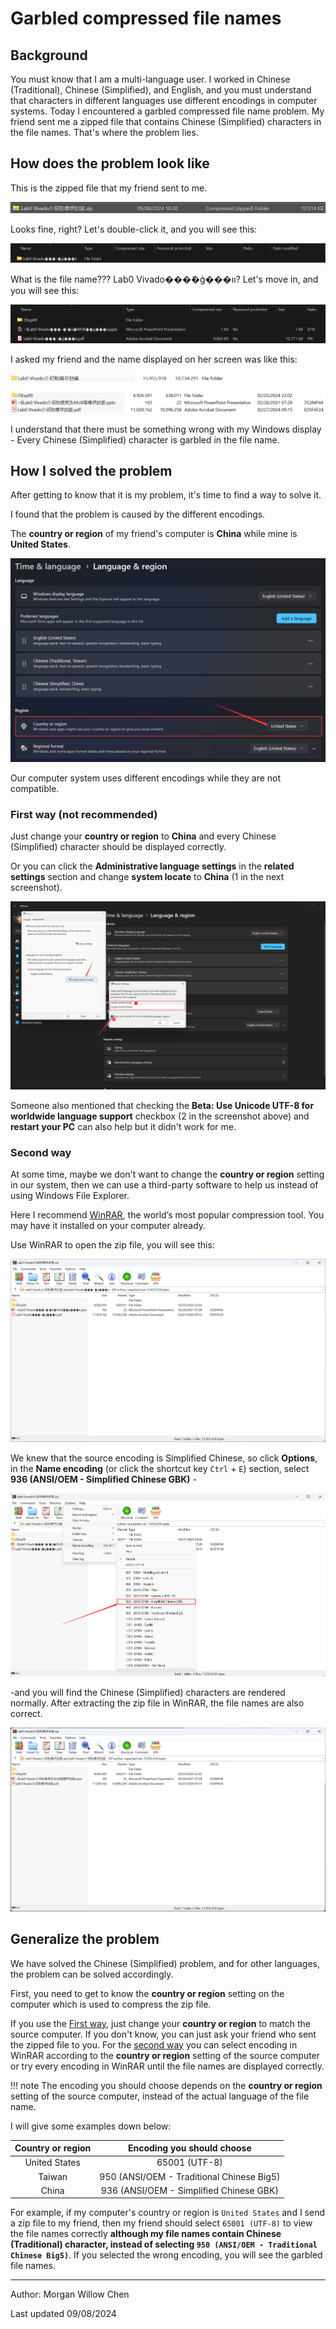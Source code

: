 # Garbled compressed file names

## Background

You must know that I am a multi-language user. I worked in Chinese (Traditional), Chinese (Simplified), and English, and you must understand that characters in different languages use different encodings in computer systems. Today I encountered a garbled compressed file name problem. My friend sent me a zipped file that contains Chinese (Simplified) characters in the file names. That's where the problem lies.

## How does the problem look like

This is the zipped file that my friend sent to me.

![img](../img/9.png)

Looks fine, right? Let's double-click it, and you will see this:

![img](../img/10.png)

What is the file name??? Lab0 Vivado���ܺ�ģ���װ? Let's move in, and you will see this:

![img](../img/11.png)

I asked my friend and the name displayed on her screen was like this:

![img](../img/12.png)

![img](../img/13.png)

I understand that there must be something wrong with my Windows display - Every Chinese (Simplified) character is garbled in the file name.

## How I solved the problem

After getting to know that it is my problem, it's time to find a way to solve it.

I found that the problem is caused by the different encodings.

The **country or region** of my friend's computer is **China** while mine is **United States**.

![img](../img/14.png)

Our computer system uses different encodings while they are not compatible.

### First way (not recommended)

Just change your **country or region** to **China** and every Chinese (Simplified) character should be displayed correctly.

Or you can click the **Administrative language settings** in the **related settings** section and change **system locate** to **China** (1 in the next screenshot). 

![img](../img/15.png)

Someone also mentioned that checking the **Beta: Use Unicode UTF-8 for worldwide language support** checkbox (2 in the screenshot above) and **restart your PC** can also help but it didn't work for me.

### Second way

At some time, maybe we don't want to change the **country or region** setting in our system, then we can use a third-party software to help us instead of using Windows File Explorer.

Here I recommend [WinRAR](https://www.win-rar.com/start.html?&L=0), the world’s most popular compression tool. You may have it installed on your computer already.

Use WinRAR to open the zip file, you will see this:

![img](../img/16.png)

We knew that the source encoding is Simplified Chinese, so click **Options**, in the **Name encoding** (or click the shortcut key `Ctrl` + `E`) section, select **936 (ANSI/OEM - Simplified Chinese GBK)** -

![img](../img/17.png)

-and you will find the Chinese (Simplified) characters are rendered normally. After extracting the zip file in WinRAR, the file names are also correct.

![img](../img/18.png)

## Generalize the problem

We have solved the Chinese (Simplified) problem, and for other languages, the problem can be solved accordingly.

First, you need to get to know the **country or region** setting on the computer which is used to compress the zip file.

If you use the [First way](#first-way-not-recommend), just change your **country or region** to match the source computer. If you don't know, you can just ask your friend who sent the zipped file to you. For the [second way](#second-way) you can select encoding in WinRAR according to the **country or region** setting of the source computer or try every encoding in WinRAR until the file names are displayed correctly.

!!! note
 The encoding you should choose depends on the **country or region** setting of the source computer, instead of the actual language of the file name.

I will give some examples down below:

| Country or region |        Encoding you should choose         |
| :---------------: | :---------------------------------------: |
|   United States   |               65001 (UTF-8)               |
|      Taiwan       | 950 (ANSI/OEM - Traditional Chinese Big5) |
|       China       |  936 (ANSI/OEM - Simplified Chinese GBK)  |

For example, if my computer's country or region is `United States` and I send a zip file to my friend, then my friend should select `65001 (UTF-8)` to view the file names correctly **although my file names contain Chinese (Traditional) character, instead of selecting `950 (ANSI/OEM - Traditional Chinese Big5)`**. If you selected the wrong encoding, you will see the garbled file names.

---

Author: Morgan Willow Chen

Last updated 09/08/2024
